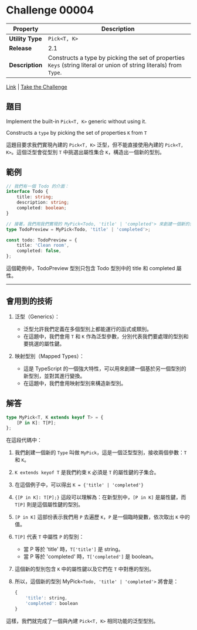 # Challenge 00004

| Property         | Description                                                                                                         |
| ---------------- | ------------------------------------------------------------------------------------------------------------------- |
| **Utility Type** | `Pick<T, K>`                                                                                                        |
| **Release**      | 2.1                                                                                                                 |
| **Description**  | Constructs a type by picking the set of properties `Keys` (string literal or union of string literals) from `Type`. |

[Link](https://github.com/type-challenges/type-challenges/blob/main/questions/00004-easy-pick/README.md) | [Take the Challenge](https://tsch.js.org/4/play)

## 題目

Implement the built-in `Pick<T, K>` generic without using it.

Constructs a `type` by picking the set of properties `K` from `T`

這題目要求我們實現內建的 `Pick<T, K>` 泛型，但不能直接使用內建的 `Pick<T, K>`。這個泛型會從型別 `T` 中挑選出屬性集合 `K`，構造出一個新的型別。

## 範例

```typescript
// 我們有一個 Todo 的介面：
interface Todo {
    title: string;
    description: string;
    completed: boolean;
}

// 接著，我們用我們實現的 MyPick<Todo, 'title' | 'completed'> 來創建一個新的型別 TodoPreview：
type TodoPreview = MyPick<Todo, 'title' | 'completed'>;

const todo: TodoPreview = {
    title: 'Clean room',
    completed: false,
};
```

這個範例中，TodoPreview 型別只包含 Todo 型別中的 title 和 completed 屬性。

---

## 會用到的技術

1. 泛型（Generics）：

    - 泛型允許我們定義在多個型別上都能運行的函式或類別。
    - 在這題中，我們會用 `T` 和 `K` 作為泛型參數，分別代表我們要處理的型別和要挑選的屬性鍵。

2. 映射型別（Mapped Types）：
    - 這是 TypeScript 的一個強大特性，可以用來創建一個基於另一個型別的新型別，並對其進行變換。
    - 在這題中，我們會用映射型別來構造新型別。

## 解答

```typescript
type MyPick<T, K extends keyof T> = {
    [P in K]: T[P];
};
```

在這段代碼中：

1. 我們創建一個新的 `Type` 叫做 `MyPick`，這是一個泛型型別，接收兩個參數：`T` 和 `K`。

2. `K extends keyof T` 是我們約束 `K` 必須是 `T` 的屬性鍵的子集合。

3. 在這個例子中，可以得出 `K = {'title' | 'completed'}`

4. `{[P in K]: T[P];}` 這段可以理解為：在新型別中，`[P in K]` 是屬性鍵，而 `T[P]` 則是這個屬性鍵的型別。

5. `[P in K]` 這部份表示我們用 `P` 去遍歷 `K`，`P` 是一個臨時變數，依次取出 `K` 中的值。

6. `T[P]` 代表 `T` 中屬性 `P` 的型別：

    - 當 P 等於 'title' 時，`T['title']` 是 string。
    - 當 P 等於 'completed' 時，`T['completed']` 是 boolean。

7. 這個新的型別包含 `K` 中的屬性鍵以及它們在 `T` 中對應的型別。

8. 所以，這個新的型別 MyPick`<Todo, 'title' | 'completed'>` 將會是：

    ```javascript
    {
        'title': string,
        'completed': boolean
    }
    ```

這樣，我們就完成了一個與內建 `Pick<T, K>` 相同功能的泛型型別。

